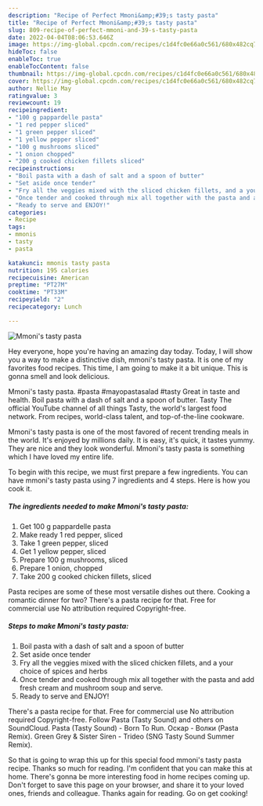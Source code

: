 ```yaml
---
description: "Recipe of Perfect Mmoni&amp;#39;s tasty pasta"
title: "Recipe of Perfect Mmoni&amp;#39;s tasty pasta"
slug: 809-recipe-of-perfect-mmoni-and-39-s-tasty-pasta
date: 2022-04-04T08:06:53.646Z
image: https://img-global.cpcdn.com/recipes/c1d4fc0e66a0c561/680x482cq70/mmonis-tasty-pasta-recipe-main-photo.jpg
hideToc: false
enableToc: true
enableTocContent: false
thumbnail: https://img-global.cpcdn.com/recipes/c1d4fc0e66a0c561/680x482cq70/mmonis-tasty-pasta-recipe-main-photo.jpg
cover: https://img-global.cpcdn.com/recipes/c1d4fc0e66a0c561/680x482cq70/mmonis-tasty-pasta-recipe-main-photo.jpg
author: Nellie May
ratingvalue: 3
reviewcount: 19
recipeingredient:
- "100 g pappardelle pasta"
- "1 red pepper sliced"
- "1 green pepper sliced"
- "1 yellow pepper sliced"
- "100 g mushrooms sliced"
- "1 onion chopped"
- "200 g cooked chicken fillets sliced"
recipeinstructions:
- "Boil pasta with a dash of salt and a spoon of butter"
- "Set aside once tender"
- "Fry all the veggies mixed with the sliced chicken fillets, and a your choice of spices and herbs"
- "Once tender and cooked through mix all together with the pasta and add fresh cream and mushroom soup and serve."
- "Ready to serve and ENJOY!"
categories:
- Recipe
tags:
- mmonis
- tasty
- pasta

katakunci: mmonis tasty pasta 
nutrition: 195 calories
recipecuisine: American
preptime: "PT27M"
cooktime: "PT33M"
recipeyield: "2"
recipecategory: Lunch

---
```



![Mmoni&#39;s tasty pasta](https://img-global.cpcdn.com/recipes/c1d4fc0e66a0c561/680x482cq70/mmonis-tasty-pasta-recipe-main-photo.jpg)

Hey everyone, hope you're having an amazing day today. Today, I will show you a way to make a distinctive dish, mmoni&#39;s tasty pasta. It is one of my favorites food recipes. This time, I am going to make it a bit unique. This is gonna smell and look delicious.

Mmoni&#39;s tasty pasta. #pasta #mayopastasalad #tasty Great in taste and health. Boil pasta with a dash of salt and a spoon of butter. Tasty The official YouTube channel of all things Tasty, the world&#39;s largest food network. From recipes, world-class talent, and top-of-the-line cookware.

Mmoni&#39;s tasty pasta is one of the most favored of recent trending meals in the world. It's enjoyed by millions daily. It is easy, it's quick, it tastes yummy. They are nice and they look wonderful. Mmoni&#39;s tasty pasta is something which I have loved my entire life.


To begin with this recipe, we must first prepare a few ingredients. You can have mmoni&#39;s tasty pasta using 7 ingredients and 4 steps. Here is how you cook it.

<!--inarticleads1-->

##### The ingredients needed to make Mmoni&#39;s tasty pasta:

1. Get 100 g pappardelle pasta
1. Make ready 1 red pepper, sliced
1. Take 1 green pepper, sliced
1. Get 1 yellow pepper, sliced
1. Prepare 100 g mushrooms, sliced
1. Prepare 1 onion, chopped
1. Take 200 g cooked chicken fillets, sliced


Pasta recipes are some of these most versatile dishes out there. Cooking a romantic dinner for two? There&#39;s a pasta recipe for that. Free for commercial use No attribution required Copyright-free. 

<!--inarticleads2-->

##### Steps to make Mmoni&#39;s tasty pasta:

1. Boil pasta with a dash of salt and a spoon of butter
1. Set aside once tender
1. Fry all the veggies mixed with the sliced chicken fillets, and a your choice of spices and herbs
1. Once tender and cooked through mix all together with the pasta and add fresh cream and mushroom soup and serve.
1. Ready to serve and ENJOY!

There&#39;s a pasta recipe for that. Free for commercial use No attribution required Copyright-free. Follow Pasta (Tasty Sound) and others on SoundCloud. Pasta (Tasty Sound) - Born To Run. Оскар - Волки (Pasta Remix). Green Grey &amp; Sister Siren - Trideo (SNG Tasty Sound Summer Remix). 

So that is going to wrap this up for this special food mmoni&#39;s tasty pasta recipe. Thanks so much for reading. I'm confident that you can make this at home. There's gonna be more interesting food in home recipes coming up. Don't forget to save this page on your browser, and share it to your loved ones, friends and colleague. Thanks again for reading. Go on get cooking!
